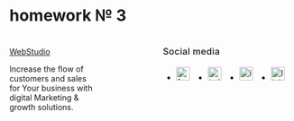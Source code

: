 # homework № 3
<!-- footer -->
<footer class="page-footer background-color-section">
  <div class="container" style="display: flex; align-items: baseline;">
    <div style="margin-right: 120px;">
      <a class="logo footer-logo" href="./index.html">Web<span class="logo-part">Studio</span></a>
      <p class="tixt">Increase the flow of customers and sales for Your business with digital Marketing &amp; growth solutions.</p>
    </div>
    <div>
      <p class="social-media" style="font-weight: 500; font-size: 16px; line-height: 1.5; letter-spacing: 0.02em; color: var(--white-color); margin-bottom: 16px;">Social media</p>
      <ul class="social-links" style="display: flex; gap: 16px;">
        <li class="social-item" style="width: 40px; height: 40px;">
          <a class="social-link" href="https://www.facebook.com" target="_blank" rel="noopener noreferrer">
            <img src="./images/facebook.svg" alt="facebook" width="24" height="24">
          </a>
        </li>
        <li class="social-item" style="width: 40px; height: 40px;">
          <a class="social-link" href="https://www.twitter.com" target="_blank" rel="noopener noreferrer">
            <img src="./images/twitter.svg" alt="twitter" width="24" height="24">
          </a>
        </li>
        <li class="social-item" style="width: 40px; height: 40px;">
          <a class="social-link" href="https://www.instagram.com" target="_blank" rel="noopener noreferrer">
            <img src="./images/instagram.svg" alt="instagram" width="24" height="24">
          </a>
        </li>
        <li class="social-item" style="width: 40px; height: 40px;">
          <a class="social-link" href="https://www.linkedin.com" target="_blank" rel="noopener noreferrer">
            <img src="./images/linkedin.svg" alt="linkedin" width="24" height="24">
          </a>
        </li>
      </ul>
    </div>
  </div>
</footer>
